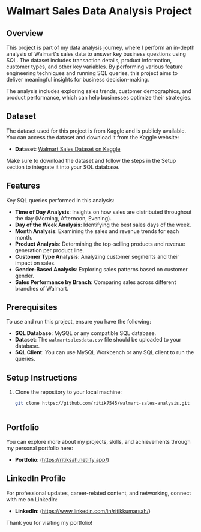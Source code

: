 # Walmart Sales Data Analysis Project

## Overview

This project is part of my data analysis journey, where I perform an in-depth analysis of Walmart's sales data to answer key business questions using SQL. The dataset includes transaction details, product information, customer types, and other key variables. By performing various feature engineering techniques and running SQL queries, this project aims to deliver meaningful insights for business decision-making.

The analysis includes exploring sales trends, customer demographics, and product performance, which can help businesses optimize their strategies.

## Dataset

The dataset used for this project is from Kaggle and is publicly available. You can access the dataset and download it from the Kaggle website:

- **Dataset**: [Walmart Sales Dataset on Kaggle](https://www.kaggle.com/c/walmart-recruiting-store-sales-forecasting)

Make sure to download the dataset and follow the steps in the Setup section to integrate it into your SQL database.

## Features

Key SQL queries performed in this analysis:

- **Time of Day Analysis**: Insights on how sales are distributed throughout the day (Morning, Afternoon, Evening).
- **Day of the Week Analysis**: Identifying the best sales days of the week.
- **Month Analysis**: Examining the sales and revenue trends for each month.
- **Product Analysis**: Determining the top-selling products and revenue generation per product line.
- **Customer Type Analysis**: Analyzing customer segments and their impact on sales.
- **Gender-Based Analysis**: Exploring sales patterns based on customer gender.
- **Sales Performance by Branch**: Comparing sales across different branches of Walmart.

## Prerequisites

To use and run this project, ensure you have the following:

- **SQL Database**: MySQL or any compatible SQL database.
- **Dataset**: The `walmartsalesdata.csv` file should be uploaded to your database.
- **SQL Client**: You can use MySQL Workbench or any SQL client to run the queries.

## Setup Instructions

1. Clone the repository to your local machine:

   ```bash
   git clone https://github.com/ritik7545/walmart-sales-analysis.git



## Portfolio

You can explore more about my projects, skills, and achievements through my personal portfolio here:

- **Portfolio**: (https://ritiksah.netlify.app/)

## LinkedIn Profile

For professional updates, career-related content, and networking, connect with me on LinkedIn:

- **LinkedIn**: (https://www.linkedin.com/in/ritikkumarsah/)

Thank you for visiting my portfolio!
